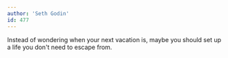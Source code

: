 ```yaml
---
author: 'Seth Godin'
id: 477
---
```


Instead of wondering when your next vacation is, maybe you should set up a life you don't need to escape from.
